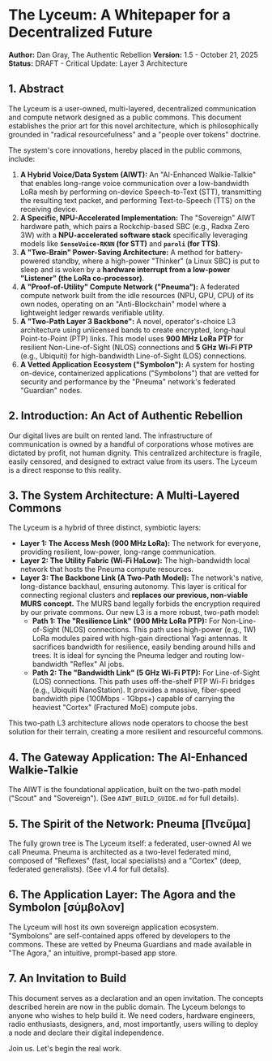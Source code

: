 # The Lyceum: A Whitepaper for a Decentralized Future

**Author:** Dan Gray, The Authentic Rebellion
**Version:** 1.5 - October 21, 2025
**Status:** DRAFT - Critical Update: Layer 3 Architecture

## 1. Abstract

The Lyceum is a user-owned, multi-layered, decentralized communication and compute network designed as a public commons. This document establishes the prior art for this novel architecture, which is philosophically grounded in "radical resourcefulness" and a "people over tokens" doctrine.

The system's core innovations, hereby placed in the public commons, include:
1.  **A Hybrid Voice/Data System (AIWT):** An "AI-Enhanced Walkie-Talkie" that enables long-range voice communication over a low-bandwidth LoRa mesh by performing on-device Speech-to-Text (STT), transmitting the resulting text packet, and performing Text-to-Speech (TTS) on the receiving device.
2.  **A Specific, NPU-Accelerated Implementation:** The "Sovereign" AIWT hardware path, which pairs a Rockchip-based SBC (e.g., Radxa Zero 3W) with a **NPU-accelerated software stack** specifically leveraging models like **`SenseVoice-RKNN` (for STT)** and **`paroli` (for TTS)**.
3.  **A "Two-Brain" Power-Saving Architecture:** A method for battery-powered standby, where a high-power "Thinker" (a Linux SBC) is put to sleep and is woken by a **hardware interrupt from a low-power "Listener" (the LoRa co-processor)**.
4.  **A "Proof-of-Utility" Compute Network ("Pneuma"):** A federated compute network built from the idle resources (NPU, GPU, CPU) of its own nodes, operating on an "Anti-Blockchain" model where a lightweight ledger rewards verifiable utility.
5.  **A "Two-Path Layer 3 Backbone":** A novel, operator's-choice L3 architecture using unlicensed bands to create encrypted, long-haul Point-to-Point (PTP) links. This model uses **900 MHz LoRa PTP** for resilient Non-Line-of-Sight (NLOS) connections and **5 GHz Wi-Fi PTP** (e.g., Ubiquiti) for high-bandwidth Line-of-Sight (LOS) connections.
6.  **A Vetted Application Ecosystem ("Symbolon"):** A system for hosting on-device, containerized applications ("Symbolons") that are vetted for security and performance by the "Pneuma" network's federated "Guardian" nodes.

## 2. Introduction: An Act of Authentic Rebellion

Our digital lives are built on rented land. The infrastructure of communication is owned by a handful of corporations whose motives are dictated by profit, not human dignity. This centralized architecture is fragile, easily censored, and designed to extract value from its users. The Lyceum is a direct response to this reality.

## 3. The System Architecture: A Multi-Layered Commons

The Lyceum is a hybrid of three distinct, symbiotic layers:
* **Layer 1: The Access Mesh (900 MHz LoRa):** The network for everyone, providing resilient, low-power, long-range communication.
* **Layer 2: The Utility Fabric (Wi-Fi HaLow):** The high-bandwidth local network that hosts the Pneuma compute resources.
* **Layer 3: The Backbone Link (A Two-Path Model):** The network's native, long-distance backhaul, ensuring autonomy. This layer is critical for connecting regional clusters and **replaces our previous, non-viable MURS concept.** The MURS band legally forbids the encryption required by our private commons. Our new L3 is a more robust, two-path model:
    * **Path 1: The "Resilience Link" (900 MHz LoRa PTP):** For Non-Line-of-Sight (NLOS) connections. This path uses high-power (e.g., 1W) LoRa modules paired with high-gain directional Yagi antennas. It sacrifices bandwidth for resilience, easily bending around hills and trees. It is ideal for syncing the Pneuma ledger and routing low-bandwidth "Reflex" AI jobs.
    * **Path 2: The "Bandwidth Link" (5 GHz Wi-Fi PTP):** For Line-of-Sight (LOS) connections. This path uses off-the-shelf PTP Wi-Fi bridges (e.g., Ubiquiti NanoStation). It provides a massive, fiber-speed bandwidth pipe (100Mbps - 1Gbps+) capable of carrying the heaviest "Cortex" (Fractured MoE) compute jobs.
    
This two-path L3 architecture allows node operators to choose the best solution for their terrain, creating a more resilient and resourceful commons.

## 4. The Gateway Application: The AI-Enhanced Walkie-Talkie

The AIWT is the foundational application, built on the two-path model ("Scout" and "Sovereign"). (See `AIWT_BUILD_GUIDE.md` for full details).

## 5. The Spirit of the Network: Pneuma [Πνεῦμα]

The fully grown tree is The Lyceum itself: a federated, user-owned AI we call Pneuma. Pneuma is architected as a two-level federated mind, composed of "Reflexes" (fast, local specialists) and a "Cortex" (deep, federated generalists). (See v1.4 for full details).

## 6. The Application Layer: The Agora and the Symbolon [σύμβολον]

The Lyceum will host its own sovereign application ecosystem. "Symbolons" are self-contained apps offered by developers to the commons. These are vetted by Pneuma Guardians and made available in "The Agora," an intuitive, prompt-based app store.

## 7. An Invitation to Build

This document serves as a declaration and an open invitation. The concepts described herein are now in the public domain. The Lyceum belongs to anyone who wishes to help build it. We need coders, hardware engineers, radio enthusiasts, designers, and, most importantly, users willing to deploy a node and declare their digital independence.

Join us. Let's begin the real work.
